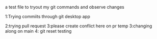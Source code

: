 a test file to tryout my git commands and observe changes

1:Trying commiits through git desktop app

2:trying pull request
3:please create conflict here on pr temp
3:changing along on main
4: git reset testing